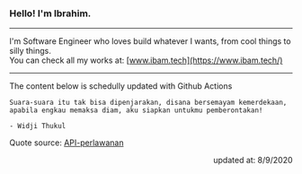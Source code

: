 <h3>Hello! I'm Ibrahim.</h3>

---

I'm Software Engineer who loves build whatever I wants, from cool things to silly things. <br>
You can check all my works at: [www.ibam.tech](https://www.ibam.tech/)

---

The content below is schedully updated with Github Actions

    Suara-suara itu tak bisa dipenjarakan, disana bersemayam kemerdekaan, apabila engkau memaksa diam, aku siapkan untukmu pemberontakan!

    - Widji Thukul

Quote source: [API-perlawanan](https://github.com/ibamibrhm/api-perlawanan)

<div dir="rtl">
updated at: 8/9/2020
</div>